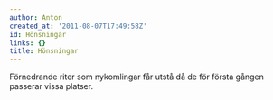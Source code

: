 ```yaml
---
author: Anton
created_at: '2011-08-07T17:49:58Z'
id: Hönsningar
links: {}
title: Hönsningar
---
```


Förnedrande riter som nykomlingar får utstå då de för första gången passerar vissa platser.
